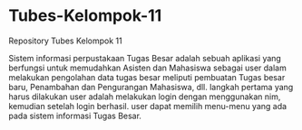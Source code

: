 # Tubes-Kelompok-11
Repository Tubes Kelompok 11


Sistem informasi perpustakaan Tugas Besar adalah sebuah aplikasi yang berfungsi untuk memudahkan Asisten dan Mahasiswa sebagai user dalam melakukan pengolahan data tugas besar meliputi pembuatan Tugas besar baru, Penambahan dan Pengurangan Mahasiswa, dll. 
langkah pertama yang harus dilakukan user adalah melakukan login dengan menggunakan nim, kemudian setelah login berhasil. user dapat memilih menu-menu yang ada pada sistem informasi Tugas Besar. 
